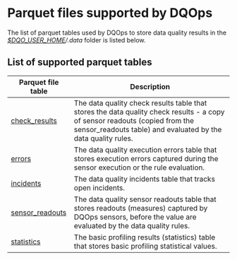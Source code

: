 # Parquet files supported by DQOps
The list of parquet tables used by DQOps to store data quality results in the *[$DQO_USER_HOME](../../dqo-concepts/home-folders/dqops-user-home.md)/.data* folder is listed below.


## List of supported parquet tables

| Parquet file table | Description |
|--------------------|-------------|
|[check_results](./check_results.md)|The data quality check results table that stores the data quality check results - a copy of sensor readouts (copied from the sensor_readouts table) and evaluated by the data quality rules.|
|[errors](./errors.md)|The data quality execution errors table that stores execution errors captured during the sensor execution or the rule evaluation.|
|[incidents](./incidents.md)|The data quality incidents table that tracks open incidents.|
|[sensor_readouts](./sensor_readouts.md)|The data quality sensor readouts table that stores readouts (measures) captured by DQOps sensors, before the value are evaluated by the data quality rules.|
|[statistics](./statistics.md)|The basic profiling results (statistics) table that stores basic profiling statistical values.|

